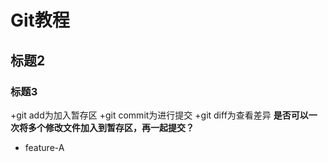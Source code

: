 # Git教程
## 标题2
### 标题3
+git add为加入暂存区
+git commit为进行提交
+git diff为查看差异
**是否可以一次将多个修改文件加入到暂存区，再一起提交？**

- feature-A
